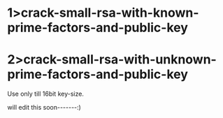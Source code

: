 # 1>crack-small-rsa-with-known-prime-factors-and-public-key
# 2>crack-small-rsa-with-unknown-prime-factors-and-public-key

Use only till 16bit key-size.


will edit this soon-------:)
